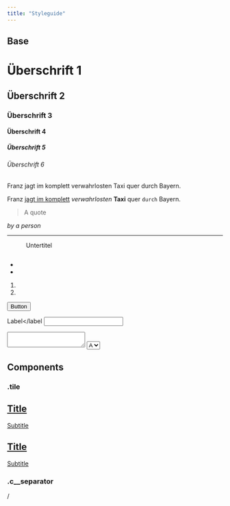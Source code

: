 ```yaml
---
title: "Styleguide"
---
```


## Base

<h1>Überschrift 1</h1>
<h2>Überschrift 2</h2>
<h3>Überschrift 3</h3>
<h4>Überschrift 4</h4>
<h5>Überschrift 5</h5>
<h6>Überschrift 6</h6>

<p>Franz jagt im komplett verwahrlosten Taxi quer durch Bayern.</p>

<p>Franz <a href="#">jagt im komplett</a> <em>verwahrlosten</em> <strong>Taxi</strong> quer <code>durch</code> Bayern.</p>

<blockquote cite="where is it from">
A quote
</blockquote>
<cite>by a person</cite>

<hr>

<figure>
    <img src="" alt="">
    <figcation>Untertitel</figcaption>
</figure>

<pre></pre>

<ul>
    <li></li>
    <li></li>
</ul>

<ol>
    <li></li>
    <li></li>
</ol>

<dl>
    <dt></dt>
    <dd></dd>
    <dt></dt>
    <dd></dd>
</dl>

<button>Button</button>

<label>Label</label
<input>
<textarea></textarea>
<select>
    <option>A</option>
    <option>B</option>
</select>


## Components

### .tile

<div class="container">
<div class="row">
<div class="col col-6">
<a href="#" class="c__tile">
  <h2 class="h3 c__tile__title">Title</h2>
  <div class="c__tile__overlay">
  <p class="h4">Subtitle</p>
  </div>
</a>
</div>
<div class="col col-6">
<a href="#" class="c__tile c__tile--double">
  <h2 class="h3 c__tile__title">Title</h2>
  <div class="c__tile__overlay">
  <p class="h4">Subtitle</p>
  </div>
</a>
</div>
</div>
</div>

### .c__separator
<p><span class="c__separator">/</span></p>
